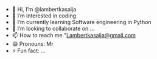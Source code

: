 - 👋 Hi, I’m @lambertkasaija
- 👀 I’m interested in coding
- 🌱 I’m currently learning Software engineering in Python
- 💞️ I’m looking to collaborate on ...
- 📫 How to reach me "Lambertkasaija@gmail.com
- 😄 Pronouns: Mr
- ⚡ Fun fact: ...

<!---
lambertkasaija/lambertkasaija is a ✨ special ✨ repository because its `README.md` (this file) appears on your GitHub profile.
You can click the Preview link to take a look at your changes.
--->
